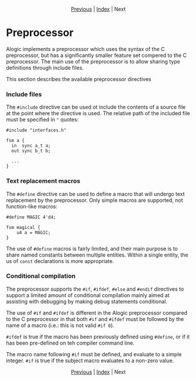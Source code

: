 <p align="center">
<a href="interop.md">Previous</a> |
<a href="index.md">Index</a> |
Next
</p>

# Preprocessor

Alogic implements a preprocessor which uses the syntax of the C preprocessor,
but has a significantly smaller feature set compered to the C preprocessor. The
main use of the preprocessor is to allow sharing type definitions through
include files.

This section describes the available preprocessor directives

### Include files

The `#include` directive can be used ot include the contents of a source file at
the point where the directive is used. The relative path of the included file
must be specified in `"` quotes:

```
#include "interfaces.h"

fsm a {
  in  sync a_t a;
  out sync b_t b;

  ...
}
```

### Text replacement macros

The `#define` directive can be used to define a macro that will undergo text
replacement by the preprocessor. Only simple macros are supported, not
function-like macros:

```
#define MAGIC 4'd4;

fsm magical {
    u4 a = MAGIC;
}
```

The use of `#define` macros is fairly limited, and their main purpose is to
share named constants between multiple entities. Within a single entity, the us
of `const` declarations is more appropriate.

### Conditional compilation

The preprocessor supports the `#if`, `#ifdef`, `#else` and `#endif` directives
to support a limited amount of conditional compilation mainly aimed at assisting
with debugging by making debug statements conditional.

The use of `#if` and `#ifdef` is different in the Alogic preprocessor compared
to the C preprocessor in that both `#if` and `#ifdef` must be followed by the
name of a macro (i.e.: this is not valid `#if 0`).

`#ifdef` is true if the macro has been previously defined using `#define`, or if
it has been pre-defined on teh compiler command line.

The macro name following `#if` must be defined, and evaluate to a simple
integer. `#if` is true if the subject macro evaluates to a non-zero value.

<p align="center">
<a href="interop.md">Previous</a> |
<a href="index.md">Index</a> |
Next
</p>
